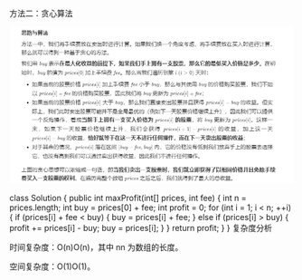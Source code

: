 方法二：贪心算法

![img.png](img.png)


class Solution {
public int maxProfit(int[] prices, int fee) {
int n = prices.length;
int buy = prices[0] + fee;
int profit = 0;
for (int i = 1; i < n; ++i) {
if (prices[i] + fee < buy) {
buy = prices[i] + fee;
} else if (prices[i] > buy) {
profit += prices[i] - buy;
buy = prices[i];
}
}
return profit;
}
}
复杂度分析

时间复杂度：O(n)O(n)，其中 nn 为数组的长度。

空间复杂度：O(1)O(1)。
